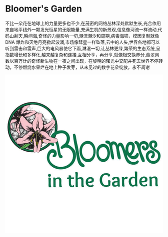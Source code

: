 # Bloomer's Garden

不比一朵花在地球上的力量更多也不少,在茂密的网络丛林深处默默生长,光合作用来自地平线外一颗发光恒星的无限能量,充满生机的新景观,信息像河流一样流动,代码山刮天,瞬间海,奇怪的力量影响一切,潮流潮汐和周期,病毒海啸，模因复制就像 DNA 爆炸和灭绝月亮掀起波澜,市场像彗星一样坠落,云中的人头,世界各地都可以听到雷击和雷声,巨大的电风暴使它下雨,淋湿一切,让丛林更绿,繁荣的生态系统,呈指数增长和多样化,越来越复杂和连接,互相分享，再分享,就像根交换养分,翡翠网数以百万计的奇怪新生物在一夜之间出现，在黎明的曙光中交配并死去世界不停转动，不停燃烧水果烂在地上种子发芽，从未见过的数字花朵绽放，永不凋谢

![NFT](1000x1000.jpg)
